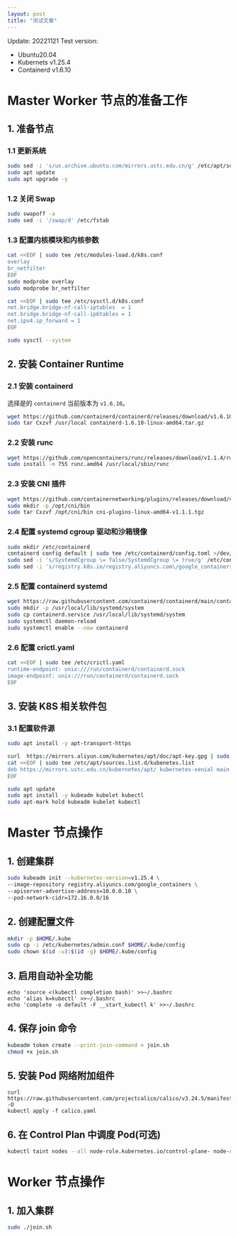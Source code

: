 ```yaml
---
layout: post
title: "测试文章"
---
```


Update: 20221121
Test version: 
- Ubuntu20.04
- Kubernets v1.25.4
- Containerd v1.6.10

# Master Worker 节点的准备工作
## 1. 准备节点
### 1.1 更新系统
```bash
sudo sed -i 's/us.archive.ubuntu.com/mirrors.ustc.edu.cn/g' /etc/apt/sources.list
sudo apt update
sudo apt upgrade -y
```
### 1.2 关闭 Swap
```bash
sudo swapoff -a
sudo sed -i '/swap/d' /etc/fstab
```
### 1.3 配置内核模块和内核参数
```bash
cat <<EOF | sudo tee /etc/modules-load.d/k8s.conf
overlay
br_netfilter
EOF
sudo modprobe overlay
sudo modprobe br_netfilter

cat <<EOF | sudo tee /etc/sysctl.d/k8s.conf
net.bridge.bridge-nf-call-iptables  = 1
net.bridge.bridge-nf-call-ip6tables = 1
net.ipv4.ip_forward = 1
EOF

sudo sysctl --system
```
## 2. 安装 Container Runtime
### 2.1 安装 containerd
选择是的 `containerd` 当前版本为 `v1.6.10`。
```bash
wget https://github.com/containerd/containerd/releases/download/v1.6.10/containerd-1.6.10-linux-amd64.tar.gz
sudo tar Cxzvf /usr/local containerd-1.6.10-linux-amd64.tar.gz
```
### 2.2 安装 runc
```bash
wget https://github.com/opencontainers/runc/releases/download/v1.1.4/runc.amd64
sudo install -m 755 runc.amd64 /usr/local/sbin/runc
```
### 2.3 安装 CNI 插件
```bash
wget https://github.com/containernetworking/plugins/releases/download/v1.1.1/cni-plugins-linux-amd64-v1.1.1.tgz
sudo mkdir -p /opt/cni/bin
sudo tar Cxzvf /opt/cni/bin cni-plugins-linux-amd64-v1.1.1.tgz
```
### 2.4 配置 systemd cgroup 驱动和沙箱镜像
```bash
sudo mkdir /etc/containerd
containerd config default | sudo tee /etc/containerd/config.toml >/dev/null 2>&1
sudo sed -i 's/SystemdCgroup \= false/SystemdCgroup \= true/g' /etc/containerd/config.toml
sudo sed -i 's/registry.k8s.io/registry.aliyuncs.com\/google_containers/g' /etc/containerd/config.toml
```
### 2.5 配置 containerd systemd
```bash
wget https://raw.githubusercontent.com/containerd/containerd/main/containerd.service
sudo mkdir -p /usr/local/lib/systemd/system
sudo cp containerd.service /usr/local/lib/systemd/system
sudo systemctl daemon-reload
sudo systemctl enable --now containerd
```
### 2.6 配置 crictl.yaml
```bash
cat <<EOF | sudo tee /etc/crictl.yaml
runtime-endpoint: unix:///run/containerd/containerd.sock
image-endpoint: unix:///run/containerd/containerd.sock
EOF
```
## 3. 安装 K8S 相关软件包
### 3.1 配置软件源
```bash
sudo apt install -y apt-transport-https

curl  https://mirrors.aliyun.com/kubernetes/apt/doc/apt-key.gpg | sudo apt-key add -
cat <<EOF | sudo tee /etc/apt/sources.list.d/kubenetes.list
deb https://mirrors.ustc.edu.cn/kubernetes/apt/ kubernetes-xenial main
EOF

sudo apt update
sudo apt install -y kubeadm kubelet kubectl
sudo apt-mark hold kubeadm kubelet kubectl
```
# Master 节点操作
## 1. 创建集群
```bash
sudo kubeadm init --kubernetes-version=v1.25.4 \
--image-repository registry.aliyuncs.com/google_containers \
--apiserver-advertise-address=10.0.0.10 \
--pod-network-cidr=172.16.0.0/16
```
## 2. 创建配置文件
```bash
mkdir -p $HOME/.kube
sudo cp -i /etc/kubernetes/admin.conf $HOME/.kube/config
sudo chown $(id -u):$(id -g) $HOME/.kube/config
```
## 3. 启用自动补全功能
```
echo 'source <(kubectl completion bash)' >>~/.bashrc
echo 'alias k=kubectl' >>~/.bashrc
echo 'complete -o default -F __start_kubectl k' >>~/.bashrc
```
## 4. 保存 join 命令
```bash
kubeadm token create --print-join-command > join.sh
chmod +x join.sh
```
## 5. 安装 Pod 网络附加组件
```
curl https://raw.githubusercontent.com/projectcalico/calico/v3.24.5/manifests/calico.yaml -O
kubectl apply -f calico.yaml
```
## 6. 在 Control Plan 中调度 Pod(可选)
```bash
kubectl taint nodes --all node-role.kubernetes.io/control-plane- node-role.kubernetes.io/master-
```
# Worker 节点操作
## 1. 加入集群
```bash
sudo ./join.sh
```
